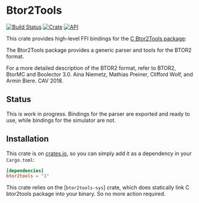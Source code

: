 # Btor2Tools

[![Build Status](https://github.com/ChristianMoesl/btor2tools.rs/workflows/Test/badge.svg)](https://github.com/ChristianMoesl/btor2tools.rs/actions)
[![Crate](https://img.shields.io/crates/v/btor2tools.svg)](https://crates.io/crates/btor2tools)
[![API](https://docs.rs/btor2tools/badge.svg)](https://docs.rs/btor2tools)

This crate provides high-level FFI bindings for the [C Btor2Tools package](https://github.com/Boolector/btor2tools):

The Btor2Tools package provides a generic parser and tools for the BTOR2 format.

For a more detailed description of the BTOR2 format, refer to
BTOR2, BtorMC and Boolector 3.0. Aina Niemetz, Mathias Preiner, Clifford Wolf, and Armin Biere. CAV 2018.

## Status
This is work in progress. Bindings for the parser are exported and ready to use, while bindings for the simulator are not.

## Installation

This crate is on [crates.io](https://crates.io/crates/btor2tools), so you can
simply add it as a dependency in your `Cargo.toml`:
```toml
[dependencies]
btor2tools = "1"
```

This crate relies on the [`btor2tools-sys`] crate, which does statically link
C btor2tools package into your binary. So no more action required.
